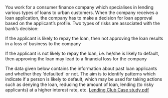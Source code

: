 You work for a consumer finance company which specialises in lending various types of loans to urban customers. 
When the company receives a loan application, the company has to make a decision for loan approval based on the applicant’s profile. 
Two types of risks are associated with the bank’s decision:

If the applicant is likely to repay the loan, then not approving the loan results in a loss of business to the company

If the applicant is not likely to repay the loan, i.e. he/she is likely to default, then approving the loan may lead to a financial loss for the company

 

The data given below contains the information about past loan applicants and whether they ‘defaulted’ or not. 
The aim is to identify patterns which indicate if a person is likely to default, which may be used for taking actions such as denying the loan, reducing 
the amount of loan, lending (to risky applicants) at a higher interest rate, etc.
[Lending Club Case study.pdf](https://github.com/SarangMarkandey/Lending_Club_Case_Study/files/8673227/Lending.Club.Case.study.pdf)
